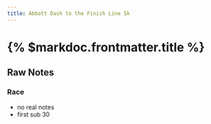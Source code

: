 ```yaml
---
title: Abbott Dash to the Finish Line 5k
---
```


# {% $markdoc.frontmatter.title %}

## Raw Notes

### Race
- no real notes
- first sub 30
